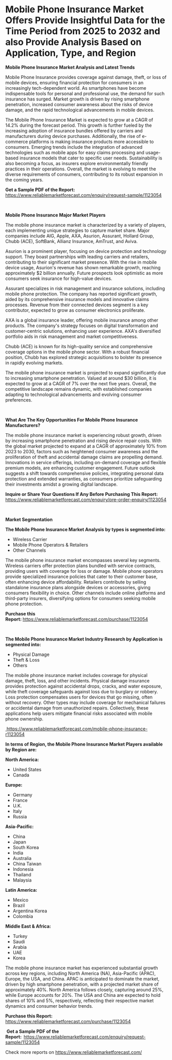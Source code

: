 <p><h1>Mobile Phone Insurance Market Offers Provide Insightful Data for the Time Period from 2025 to 2032 and also Provide Analysis Based on Application, Type, and Region</h1></p><p><strong>Mobile Phone Insurance Market Analysis and Latest Trends</strong></p>
<p><p>Mobile Phone Insurance provides coverage against damage, theft, or loss of mobile devices, ensuring financial protection for consumers in an increasingly tech-dependent world. As smartphones have become indispensable tools for personal and professional use, the demand for such insurance has surged. Market growth is driven by rising smartphone penetration, increased consumer awareness about the risks of device damage, and the rapid technological advancements in mobile devices.</p><p>The Mobile Phone Insurance Market is expected to grow at a CAGR of 14.2% during the forecast period. This growth is further fueled by the increasing adoption of insurance bundles offered by carriers and manufacturers during device purchases. Additionally, the rise of e-commerce platforms is making insurance products more accessible to consumers. Emerging trends include the integration of advanced technologies such as mobile apps for easy claims processing and usage-based insurance models that cater to specific user needs. Sustainability is also becoming a focus, as insurers explore environmentally friendly practices in their operations. Overall, the market is evolving to meet the diverse requirements of consumers, contributing to its robust expansion in the coming years.</p></p>
<p><strong>Get a Sample PDF of the Report:&nbsp;</strong> <a href="https://www.reliablemarketforecast.com/enquiry/request-sample/1123054?utm_campaign=2455&utm_medium=2&utm_source=Github&utm_content=ia&utm_term=09032025&utm_id=mobile-phone-insurance">https://www.reliablemarketforecast.com/enquiry/request-sample/1123054</a></p>
<p>&nbsp;</p>
<p><strong>Mobile Phone Insurance Major Market Players</strong></p>
<p><p>The mobile phone insurance market is characterized by a variety of players, each implementing unique strategies to capture market share. Major companies include AIG, Apple, AXA, Asurion, Assurant, Hollard Group, Chubb (ACE), SoftBank, Allianz Insurance, AmTrust, and Aviva.</p><p>Asurion is a prominent player, focusing on device protection and technology support. They boast partnerships with leading carriers and retailers, contributing to their significant market presence. With the rise in mobile device usage, Asurion's revenue has shown remarkable growth, reaching approximately $2 billion annually. Future prospects look optimistic as more consumers seek insurance for high-value devices.</p><p>Assurant specializes in risk management and insurance solutions, including mobile phone protection. The company has reported significant growth, aided by its comprehensive insurance models and innovative claims processes. Revenue from their connected devices segment is a key contributor, expected to grow as consumer electronics proliferate.</p><p>AXA is a global insurance leader, offering mobile insurance among other products. The company's strategy focuses on digital transformation and customer-centric solutions, enhancing user experience. AXA's diversified portfolio aids in risk management and market competitiveness.</p><p>Chubb (ACE) is known for its high-quality service and comprehensive coverage options in the mobile phone sector. With a robust financial position, Chubb has explored strategic acquisitions to bolster its presence in rapidly evolving markets.</p><p>The mobile phone insurance market is projected to expand significantly due to increasing smartphone penetration. Valued at around $30 billion, it is expected to grow at a CAGR of 7% over the next five years. Overall, the competitive landscape remains dynamic, with established companies adapting to technological advancements and evolving consumer preferences.</p></p>
<p>&nbsp;</p>
<p><strong>What Are The Key Opportunities For Mobile Phone Insurance Manufacturers?</strong></p>
<p><p>The mobile phone insurance market is experiencing robust growth, driven by increasing smartphone penetration and rising device repair costs. With the global market projected to expand at a CAGR of approximately 10% from 2023 to 2030, factors such as heightened consumer awareness and the proliferation of theft and accidental damage claims are propelling demand. Innovations in service offerings, including on-demand coverage and flexible premium models, are enhancing customer engagement. Future outlook suggests a shift towards comprehensive policies, integrating personal data protection and extended warranties, as consumers prioritize safeguarding their investments amidst a growing digital landscape.</p></p>
<p><strong>Inquire or Share Your Questions If Any Before Purchasing This Report:</strong> <a href="https://www.reliablemarketforecast.com/enquiry/pre-order-enquiry/1123054?utm_campaign=2455&utm_medium=2&utm_source=Github&utm_content=ia&utm_term=09032025&utm_id=mobile-phone-insurance">https://www.reliablemarketforecast.com/enquiry/pre-order-enquiry/1123054</a></p>
<p>&nbsp;</p>
<p><strong>Market Segmentation</strong></p>
<p><strong>The Mobile Phone Insurance Market Analysis by types is segmented into:</strong></p>
<p><ul><li>Wireless Carrier</li><li>Mobile Phone Operators & Retailers</li><li>Other Channels</li></ul></p>
<p><p>The mobile phone insurance market encompasses several key segments. Wireless carriers offer protection plans bundled with service contracts, providing users with coverage for loss or damage. Mobile phone operators provide specialized insurance policies that cater to their customer base, often enhancing device affordability. Retailers contribute by selling standalone insurance plans alongside devices or accessories, giving consumers flexibility in choice. Other channels include online platforms and third-party insurers, diversifying options for consumers seeking mobile phone protection.</p></p>
<p><strong>Purchase this Report:&nbsp;</strong><a href="https://www.reliablemarketforecast.com/purchase/1123054?utm_campaign=2455&utm_medium=2&utm_source=Github&utm_content=ia&utm_term=09032025&utm_id=mobile-phone-insurance">https://www.reliablemarketforecast.com/purchase/1123054</a></p>
<p>&nbsp;</p>
<p><strong>The Mobile Phone Insurance Market Industry Research by Application is segmented into:</strong></p>
<p><ul><li>Physical Damage</li><li>Theft & Loss</li><li>Others</li></ul></p>
<p><p>The mobile phone insurance market includes coverage for physical damage, theft, loss, and other incidents. Physical damage insurance provides protection against accidental drops, cracks, and water exposure, while theft coverage safeguards against loss due to burglary or robbery. Loss protection compensates users for devices that go missing, often without recovery. Other types may include coverage for mechanical failures or accidental damage from unauthorized repairs. Collectively, these applications help users mitigate financial risks associated with mobile phone ownership.</p></p>
<p><a href="https://www.reliablemarketforecast.com/mobile-phone-insurance-r1123054?utm_campaign=2455&utm_medium=2&utm_source=Github&utm_content=ia&utm_term=09032025&utm_id=mobile-phone-insurance">&nbsp;https://www.reliablemarketforecast.com/mobile-phone-insurance-r1123054</a></p>
<p><strong>In terms of Region, the Mobile Phone Insurance Market Players available by Region are:</strong></p>
<p>
    <p> <strong> North America: </strong>
        <ul>
            <li>United States</li>
            <li>Canada</li>
        </ul>
        </p> 
    <p> <strong> Europe: </strong>
        <ul>
            <li>Germany</li>
            <li>France</li>
            <li>U.K.</li>
            <li>Italy</li>
            <li>Russia</li>
        </ul>
        </p> 
    <p> <strong> Asia-Pacific: </strong>
        <ul>
            <li>China</li>
            <li>Japan</li>
            <li>South Korea</li>
            <li>India</li>
            <li>Australia</li>
            <li>China Taiwan</li>
            <li>Indonesia</li>
            <li>Thailand</li>
            <li>Malaysia</li>
        </ul>
        </p> 
    <p> <strong> Latin America: </strong>
        <ul>
            <li>Mexico</li>
            <li>Brazil</li>
            <li>Argentina Korea</li>
            <li>Colombia</li>
        </ul>
        </p> 
    <p> <strong> Middle East & Africa: </strong>
        <ul>
            <li>Turkey</li>
            <li>Saudi</li>
            <li>Arabia</li>
            <li>UAE</li>
            <li>Korea</li>
        </ul>
    </p>
    </p>
<p><p>The mobile phone insurance market has experienced substantial growth across key regions, including North America (NA), Asia-Pacific (APAC), Europe, the USA, and China. APAC is anticipated to dominate the market, driven by high smartphone penetration, with a projected market share of approximately 40%. North America follows closely, capturing around 25%, while Europe accounts for 20%. The USA and China are expected to hold shares of 10% and 5%, respectively, reflecting their respective market dynamics and consumer behavior trends.</p></p>
<p><strong>Purchase this Report: </strong><a href="https://www.reliablemarketforecast.com/purchase/1123054?utm_campaign=2455&utm_medium=2&utm_source=Github&utm_content=ia&utm_term=09032025&utm_id=mobile-phone-insurance">https://www.reliablemarketforecast.com/purchase/1123054</a></p>
<p>&nbsp;<strong>Get a Sample PDF of the Report:&nbsp;&nbsp;</strong><a href="https://www.reliablemarketforecast.com/enquiry/request-sample/1123054?utm_campaign=2455&utm_medium=2&utm_source=Github&utm_content=ia&utm_term=09032025&utm_id=mobile-phone-insurance">https://www.reliablemarketforecast.com/enquiry/request-sample/1123054</a></p>
<p><strong></strong></p>
<p>Check more reports on <a href="https://www.reliablemarketforecast.com/?utm_campaign=2455&utm_medium=2&utm_source=Github&utm_content=ia&utm_term=09032025&utm_id=mobile-phone-insurance">https://www.reliablemarketforecast.com/</a></p>